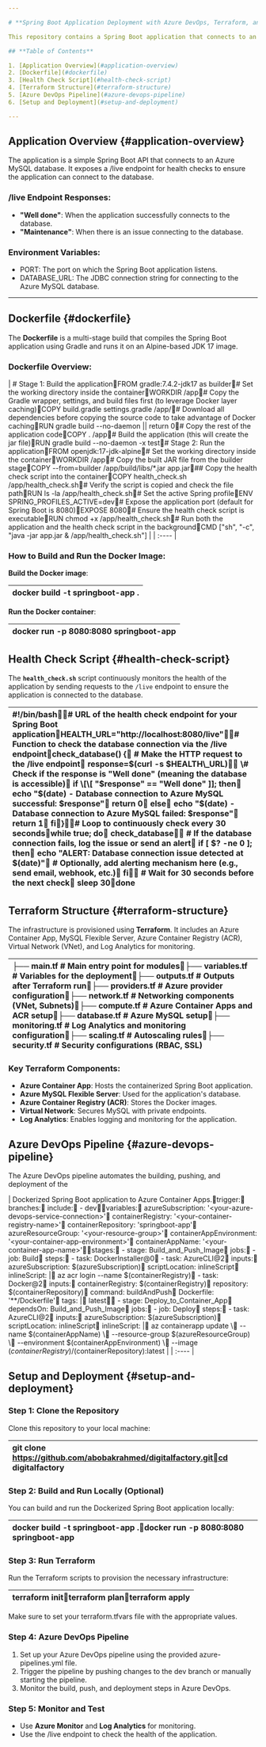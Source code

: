 ```yaml
---

# **Spring Boot Application Deployment with Azure DevOps, Terraform, and Azure Container Apps**

This repository contains a Spring Boot application that connects to an Azure MySQL database. The infrastructure is provisioned using Terraform, the application is containerized using Docker, and the CI/CD pipeline is implemented using Azure DevOps.

## **Table of Contents**

1. [Application Overview](#application-overview)  
2. [Dockerfile](#dockerfile)  
3. [Health Check Script](#health-check-script)  
4. [Terraform Structure](#terraform-structure)  
5. [Azure DevOps Pipeline](#azure-devops-pipeline)  
6. [Setup and Deployment](#setup-and-deployment)

---
```


## **Application Overview** {#application-overview}

The application is a simple Spring Boot API that connects to an Azure MySQL database. It exposes a /live endpoint for health checks to ensure the application can connect to the database.

### /live **Endpoint Responses:**

* **"Well done"**: When the application successfully connects to the database.  
* **"Maintenance"**: When there is an issue connecting to the database.

### **Environment Variables:**

* PORT: The port on which the Spring Boot application listens.  
* DATABASE\_URL: The JDBC connection string for connecting to the Azure MySQL database.

---

## **Dockerfile** {#dockerfile}

The **Dockerfile** is a multi-stage build that compiles the Spring Boot application using Gradle and runs it on an Alpine-based JDK 17 image.

### **Dockerfile Overview:**

| \# Stage 1: Build the applicationFROM gradle:7.4.2\-jdk17 as builder\# Set the working directory inside the containerWORKDIR /app\# Copy the Gradle wrapper, settings, and build files first (to leverage Docker layer caching)COPY build.gradle settings.gradle /app/\# Download all dependencies before copying the source code to take advantage of Docker cachingRUN gradle build \--no-daemon || return 0\# Copy the rest of the application codeCOPY . /app\# Build the application (this will create the jar file)RUN gradle build \--no-daemon \-x test\# Stage 2: Run the applicationFROM openjdk:17\-jdk-alpine\# Set the working directory inside the containerWORKDIR /app\# Copy the built JAR file from the builder stageCOPY \--from=builder /app/build/libs/\*.jar app.jar\#\# Copy the health check script into the containerCOPY health\_check.sh /app/health\_check.sh\# Verify the script is copied and check the file pathRUN ls \-la /app/health\_check.sh\# Set the active Spring profileENV SPRING\_PROFILES\_ACTIVE=dev\# Expose the application port (default for Spring Boot is 8080\)EXPOSE 8080\# Ensure the health check script is executableRUN chmod \+x /app/health\_check.sh\# Run both the application and the health check script in the backgroundCMD \["sh", "-c", "java \-jar app.jar & /app/health\_check.sh"\] |
| :---- |

### **How to Build and Run the Docker Image:**

**Build the Docker image**:

| docker build \-t springboot-app . |
| :---- |

**Run the Docker container**:

| docker run \-p 8080:8080 springboot-app |
| :---- |

## **Health Check Script** {#health-check-script}

The **`health_check.sh`** script continuously monitors the health of the application by sending requests to the `/live` endpoint to ensure the application is connected to the database.

| \#\!/bin/bash\# URL of the health check endpoint for your Spring Boot applicationHEALTH\_URL="http://localhost:8080/live"\# Function to check the database connection via the /live endpointcheck\_database() {    \# Make the HTTP request to the /live endpoint    response=$(curl \-s $HEALTH\_URL)    \# Check if the response is "Well done" (meaning the database is accessible)    if \[\[ "$response" \== "Well done" \]\]; then        echo "$(date) \- Database connection to Azure MySQL successful: $response"        return 0    else        echo "$(date) \- Database connection to Azure MySQL failed: $response"        return 1    fi}\# Loop to continuously check every 30 secondswhile true; do    check\_database    \# If the database connection fails, log the issue or send an alert    if \[ $? \-ne 0 \]; then        echo "ALERT: Database connection issue detected at $(date)"        \# Optionally, add alerting mechanism here (e.g., send email, webhook, etc.)    fi    \# Wait for 30 seconds before the next check    sleep 30done |
| :---- |

## **Terraform Structure** {#terraform-structure}

The infrastructure is provisioned using **Terraform**. It includes an Azure Container App, MySQL Flexible Server, Azure Container Registry (ACR), Virtual Network (VNet), and Log Analytics for monitoring.

| ├── main.tf                \# Main entry point for modules├── variables.tf           \# Variables for the deployment├── outputs.tf             \# Outputs after Terraform run├── providers.tf           \# Azure provider configuration├── network.tf             \# Networking components (VNet, Subnets)├── compute.tf             \# Azure Container Apps and ACR setup├── database.tf            \# Azure MySQL setup├── monitoring.tf          \# Log Analytics and monitoring configuration├── scaling.tf             \# Autoscaling rules├── security.tf            \# Security configurations (RBAC, SSL) |
| :---- |

### **Key Terraform Components:**

* **Azure Container App**: Hosts the containerized Spring Boot application.  
* **Azure MySQL Flexible Server**: Used for the application's database.  
* **Azure Container Registry (ACR)**: Stores the Docker images.  
* **Virtual Network**: Secures MySQL with private endpoints.  
* **Log Analytics**: Enables logging and monitoring for the application.

## **Azure DevOps Pipeline** {#azure-devops-pipeline}

The Azure DevOps pipeline automates the building, pushing, and deployment of the 

| Dockerized Spring Boot application to Azure Container Apps.trigger:  branches:    include:      \- devvariables:  azureSubscription: '\<your-azure-devops-service-connection\>'  containerRegistry: '\<your-container-registry-name\>'  containerRepository: 'springboot-app'  azureResourceGroup: '\<your-resource-group\>'  containerAppEnvironment: '\<your-container-app-environment\>'  containerAppName: '\<your-container-app-name\>'stages:  \- stage: Build\_and\_Push\_Image    jobs:      \- job: Build        steps:          \- task: DockerInstaller@0          \- task: AzureCLI@2            inputs:              azureSubscription: $(azureSubscription)              scriptLocation: inlineScript              inlineScript: |                az acr login \--name $(containerRegistry)          \- task: Docker@2            inputs:              containerRegistry: $(containerRegistry)              repository: $(containerRepository)              command: buildAndPush              Dockerfile: '\*\*/Dockerfile'              tags: |                latest  \- stage: Deploy\_to\_Container\_App    dependsOn: Build\_and\_Push\_Image    jobs:      \- job: Deploy        steps:          \- task: AzureCLI@2            inputs:              azureSubscription: $(azureSubscription)              scriptLocation: inlineScript              inlineScript: |                az containerapp update \\                  \--name $(containerAppName) \\                  \--resource-group $(azureResourceGroup) \\                  \--environment $(containerAppEnvironment) \\                  \--image $(containerRegistry)/$(containerRepository):latest |
| :---- |

## **Setup and Deployment** {#setup-and-deployment}

### **Step 1: Clone the Repository**

Clone this repository to your local machine:

| git clone https://github.com/abobakrahmed/digitalfactory.gitcd digitalfactory |
| :---- |

### **Step 2: Build and Run Locally (Optional)**

You can build and run the Dockerized Spring Boot application locally:

| docker build \-t springboot-app .docker run \-p 8080:8080 springboot-app |
| :---- |

### **Step 3: Run Terraform**

Run the Terraform scripts to provision the necessary infrastructure:

| terraform initterraform planterraform apply |
| :---- |

Make sure to set your terraform.tfvars file with the appropriate values.

### **Step 4: Azure DevOps Pipeline**

1. Set up your Azure DevOps pipeline using the provided azure-pipelines.yml file.  
2. Trigger the pipeline by pushing changes to the dev branch or manually starting the pipeline.  
3. Monitor the build, push, and deployment steps in Azure DevOps.

### **Step 5: Monitor and Test**

* Use **Azure Monitor** and **Log Analytics** for monitoring.  
* Use the /live endpoint to check the health of the application.

